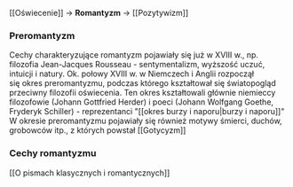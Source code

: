 [[Oświecenie]] -> **Romantyzm** -> [[Pozytywizm]]


### Preromantyzm
Cechy charakteryzujące romantyzm pojawiały się już w XVIII w., np. filozofia Jean-Jacques Rousseau - sentymentalizm, wyższość uczuć, intuicji i natury.
Ok. połowy XVIII w. w Niemczech i Anglii rozpoczął się okres preromantyzmu, podczas którego kształtował się światopogląd przeciwny filozofii oświecenia.
Ten okres kształtowali głównie niemieccy filozofowie (Johann Gottfried Herder) i poeci (Johann Wolfgang Goethe, Fryderyk Schiller) - reprezentanci "[[okres burzy i naporu|burzy i naporu]]"
W okresie preromantyzmu pojawiały się również motywy śmierci, duchów, grobowców itp., z których powstał [[Gotycyzm]]

### Cechy romantyzmu
[[O pismach klasycznych i romantycznych]]